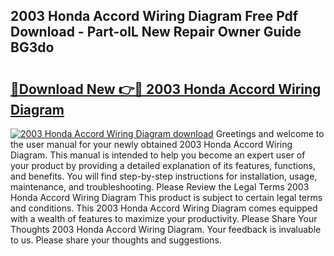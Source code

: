 ## 2003 Honda Accord Wiring Diagram Free Pdf Download - Part-olL New Repair Owner Guide BG3do

# <h2><a href="http://dfj9qx.blite.top/?on=2003+Honda+Accord+Wiring+Diagram">🔗Download New 👉🔴 2003 Honda Accord Wiring Diagram</a></h2>

[![2003 Honda Accord Wiring Diagram download](https://i.imgur.com/lujVjoI.png)](http://dfj9qx.blite.top/?on=2003+Honda+Accord+Wiring+Diagram)
Greetings and welcome to the user manual for your newly obtained 2003 Honda Accord Wiring Diagram. This manual is intended to help you become an expert user of your product by providing a detailed explanation of its features, functions, and benefits. You will find step-by-step instructions for installation, usage, maintenance, and troubleshooting. Please Review the Legal Terms 2003 Honda Accord Wiring Diagram This product is subject to certain legal terms and conditions. This 2003 Honda Accord Wiring Diagram comes equipped with a wealth of features to maximize your productivity. Please Share Your Thoughts 2003 Honda Accord Wiring Diagram. Your feedback is invaluable to us. Please share your thoughts and suggestions.
